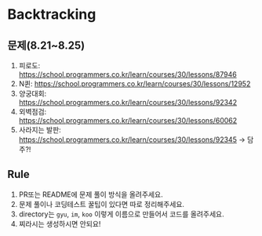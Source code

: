 # Backtracking

## 문제(8.21~8.25)
1. 피로도: https://school.programmers.co.kr/learn/courses/30/lessons/87946
2. N퀸: https://school.programmers.co.kr/learn/courses/30/lessons/12952
3. 양궁대회: https://school.programmers.co.kr/learn/courses/30/lessons/92342
4. 외벽점검: https://school.programmers.co.kr/learn/courses/30/lessons/60062
5. 사라지는 발판: https://school.programmers.co.kr/learn/courses/30/lessons/92345 -> 담주?!

## Rule
1. PR또는 README에 문제 풀이 방식을 올려주세요.
2. 문제 풀이나 코딩테스트 꿀팁이 있다면 따로 정리해주세요.
3. directory는 `gyu`, `im`, `koo` 이렇게 이름으로 만들어서 코드를 올려주세요.
4. 찌라시는 생성하시면 안되요!